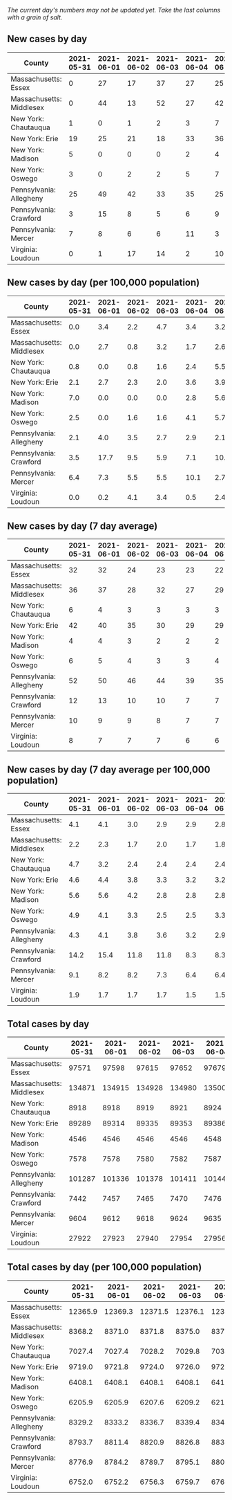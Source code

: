 _The current day's numbers may not be updated yet. Take the last columns with a grain of salt._
## New cases by day

| County | 2021-05-31 | 2021-06-01 | 2021-06-02 | 2021-06-03 | 2021-06-04 | 2021-06-05 | 2021-06-06 |
| --- | --- | --- | --- | --- | --- | --- | --- |
| Massachusetts: Essex | 0 | 27 | 17 | 37 | 27 | 25 | 18 |
| Massachusetts: Middlesex | 0 | 44 | 13 | 52 | 27 | 42 | 17 |
| New York: Chautauqua | 1 | 0 | 1 | 2 | 3 | 7 |  |
| New York: Erie | 19 | 25 | 21 | 18 | 33 | 36 | 24 |
| New York: Madison | 5 | 0 | 0 | 0 | 2 | 4 | 1 |
| New York: Oswego | 3 | 0 | 2 | 2 | 5 | 7 | 5 |
| Pennsylvania: Allegheny | 25 | 49 | 42 | 33 | 35 | 25 | 21 |
| Pennsylvania: Crawford | 3 | 15 | 8 | 5 | 6 | 9 | 7 |
| Pennsylvania: Mercer | 7 | 8 | 6 | 6 | 11 | 3 | 4 |
| Virginia: Loudoun | 0 | 1 | 17 | 14 | 2 | 10 | 3 |

## New cases by day (per 100,000 population)

| County | 2021-05-31 | 2021-06-01 | 2021-06-02 | 2021-06-03 | 2021-06-04 | 2021-06-05 | 2021-06-06 |
| --- | --- | --- | --- | --- | --- | --- | --- |
| Massachusetts: Essex | 0.0 | 3.4 | 2.2 | 4.7 | 3.4 | 3.2 | 2.3 |
| Massachusetts: Middlesex | 0.0 | 2.7 | 0.8 | 3.2 | 1.7 | 2.6 | 1.1 |
| New York: Chautauqua | 0.8 | 0.0 | 0.8 | 1.6 | 2.4 | 5.5 |  |
| New York: Erie | 2.1 | 2.7 | 2.3 | 2.0 | 3.6 | 3.9 | 2.6 |
| New York: Madison | 7.0 | 0.0 | 0.0 | 0.0 | 2.8 | 5.6 | 1.4 |
| New York: Oswego | 2.5 | 0.0 | 1.6 | 1.6 | 4.1 | 5.7 | 4.1 |
| Pennsylvania: Allegheny | 2.1 | 4.0 | 3.5 | 2.7 | 2.9 | 2.1 | 1.7 |
| Pennsylvania: Crawford | 3.5 | 17.7 | 9.5 | 5.9 | 7.1 | 10.6 | 8.3 |
| Pennsylvania: Mercer | 6.4 | 7.3 | 5.5 | 5.5 | 10.1 | 2.7 | 3.7 |
| Virginia: Loudoun | 0.0 | 0.2 | 4.1 | 3.4 | 0.5 | 2.4 | 0.7 |

## New cases by day (7 day average)

| County | 2021-05-31 | 2021-06-01 | 2021-06-02 | 2021-06-03 | 2021-06-04 | 2021-06-05 | 2021-06-06 |
| --- | --- | --- | --- | --- | --- | --- | --- |
| Massachusetts: Essex | 32 | 32 | 24 | 23 | 23 | 22 | 22 |
| Massachusetts: Middlesex | 36 | 37 | 28 | 32 | 27 | 29 | 28 |
| New York: Chautauqua | 6 | 4 | 3 | 3 | 3 | 3 |  |
| New York: Erie | 42 | 40 | 35 | 30 | 29 | 29 | 25 |
| New York: Madison | 4 | 4 | 3 | 2 | 2 | 2 | 2 |
| New York: Oswego | 6 | 5 | 4 | 3 | 3 | 4 | 3 |
| Pennsylvania: Allegheny | 52 | 50 | 46 | 44 | 39 | 35 | 33 |
| Pennsylvania: Crawford | 12 | 13 | 10 | 10 | 7 | 7 | 8 |
| Pennsylvania: Mercer | 10 | 9 | 9 | 8 | 7 | 7 | 6 |
| Virginia: Loudoun | 8 | 7 | 7 | 7 | 6 | 6 | 7 |

## New cases by day (7 day average per 100,000 population)

| County | 2021-05-31 | 2021-06-01 | 2021-06-02 | 2021-06-03 | 2021-06-04 | 2021-06-05 | 2021-06-06 |
| --- | --- | --- | --- | --- | --- | --- | --- |
| Massachusetts: Essex | 4.1 | 4.1 | 3.0 | 2.9 | 2.9 | 2.8 | 2.8 |
| Massachusetts: Middlesex | 2.2 | 2.3 | 1.7 | 2.0 | 1.7 | 1.8 | 1.7 |
| New York: Chautauqua | 4.7 | 3.2 | 2.4 | 2.4 | 2.4 | 2.4 |  |
| New York: Erie | 4.6 | 4.4 | 3.8 | 3.3 | 3.2 | 3.2 | 2.7 |
| New York: Madison | 5.6 | 5.6 | 4.2 | 2.8 | 2.8 | 2.8 | 2.8 |
| New York: Oswego | 4.9 | 4.1 | 3.3 | 2.5 | 2.5 | 3.3 | 2.5 |
| Pennsylvania: Allegheny | 4.3 | 4.1 | 3.8 | 3.6 | 3.2 | 2.9 | 2.7 |
| Pennsylvania: Crawford | 14.2 | 15.4 | 11.8 | 11.8 | 8.3 | 8.3 | 9.5 |
| Pennsylvania: Mercer | 9.1 | 8.2 | 8.2 | 7.3 | 6.4 | 6.4 | 5.5 |
| Virginia: Loudoun | 1.9 | 1.7 | 1.7 | 1.7 | 1.5 | 1.5 | 1.7 |

## Total cases by day

| County | 2021-05-31 | 2021-06-01 | 2021-06-02 | 2021-06-03 | 2021-06-04 | 2021-06-05 | 2021-06-06 |
| --- | --- | --- | --- | --- | --- | --- | --- |
| Massachusetts: Essex | 97571 | 97598 | 97615 | 97652 | 97679 | 97704 | 97722 |
| Massachusetts: Middlesex | 134871 | 134915 | 134928 | 134980 | 135007 | 135049 | 135066 |
| New York: Chautauqua | 8918 | 8918 | 8919 | 8921 | 8924 | 8931 |  |
| New York: Erie | 89289 | 89314 | 89335 | 89353 | 89386 | 89422 | 89446 |
| New York: Madison | 4546 | 4546 | 4546 | 4546 | 4548 | 4552 | 4553 |
| New York: Oswego | 7578 | 7578 | 7580 | 7582 | 7587 | 7594 | 7599 |
| Pennsylvania: Allegheny | 101287 | 101336 | 101378 | 101411 | 101446 | 101471 | 101492 |
| Pennsylvania: Crawford | 7442 | 7457 | 7465 | 7470 | 7476 | 7485 | 7492 |
| Pennsylvania: Mercer | 9604 | 9612 | 9618 | 9624 | 9635 | 9638 | 9642 |
| Virginia: Loudoun | 27922 | 27923 | 27940 | 27954 | 27956 | 27966 | 27969 |

## Total cases by day (per 100,000 population)

| County | 2021-05-31 | 2021-06-01 | 2021-06-02 | 2021-06-03 | 2021-06-04 | 2021-06-05 | 2021-06-06 |
| --- | --- | --- | --- | --- | --- | --- | --- |
| Massachusetts: Essex | 12365.9 | 12369.3 | 12371.5 | 12376.1 | 12379.6 | 12382.7 | 12385.0 |
| Massachusetts: Middlesex | 8368.2 | 8371.0 | 8371.8 | 8375.0 | 8376.7 | 8379.3 | 8380.3 |
| New York: Chautauqua | 7027.4 | 7027.4 | 7028.2 | 7029.8 | 7032.1 | 7037.7 |  |
| New York: Erie | 9719.0 | 9721.8 | 9724.0 | 9726.0 | 9729.6 | 9733.5 | 9736.1 |
| New York: Madison | 6408.1 | 6408.1 | 6408.1 | 6408.1 | 6411.0 | 6416.6 | 6418.0 |
| New York: Oswego | 6205.9 | 6205.9 | 6207.6 | 6209.2 | 6213.3 | 6219.0 | 6223.1 |
| Pennsylvania: Allegheny | 8329.2 | 8333.2 | 8336.7 | 8339.4 | 8342.3 | 8344.3 | 8346.1 |
| Pennsylvania: Crawford | 8793.7 | 8811.4 | 8820.9 | 8826.8 | 8833.9 | 8844.5 | 8852.8 |
| Pennsylvania: Mercer | 8776.9 | 8784.2 | 8789.7 | 8795.1 | 8805.2 | 8807.9 | 8811.6 |
| Virginia: Loudoun | 6752.0 | 6752.2 | 6756.3 | 6759.7 | 6760.2 | 6762.6 | 6763.3 |
